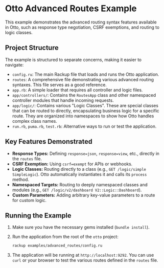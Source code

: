 # Otto Advanced Routes Example

This example demonstrates the advanced routing syntax features available in Otto, such as response type negotiation, CSRF exemptions, and routing to logic classes.

## Project Structure

The example is structured to separate concerns, making it easier to navigate:

-   `config.ru`: The main Rackup file that loads and runs the Otto application.
-   `routes`: A comprehensive file demonstrating various advanced routing syntaxes. This file serves as a good reference.
-   `app.rb`: A simple loader that requires all controller and logic files.
-   `app/controllers/`: Contains the `RoutesApp` class and other namespaced controller modules that handle incoming requests.
-   `app/logic/`: Contains various "Logic Classes". These are special classes that can be routed to directly, encapsulating business logic for a specific route. They are organized into namespaces to show how Otto handles complex class names.
-   `run.rb`, `puma.rb`, `test.rb`: Alternative ways to run or test the application.

## Key Features Demonstrated

-   **Response Types:** Defining `response=json`, `response=view`, etc., directly in the `routes` file.
-   **CSRF Exemption:** Using `csrf=exempt` for APIs or webhooks.
-   **Logic Classes:** Routing directly to a class (e.g., `GET /logic/simple SimpleLogic`). Otto automatically instantiates it and calls its `process` method.
-   **Namespaced Targets:** Routing to deeply namespaced classes and modules (e.g., `GET /logic/v2/dashboard V2::Logic::Dashboard`).
-   **Custom Parameters:** Adding arbitrary key-value parameters to a route for custom logic.

## Running the Example

1.  Make sure you have the necessary gems installed (`bundle install`).
2.  Run the application from the root of the `otto` project:

    ```sh
    rackup examples/advanced_routes/config.ru
    ```

3.  The application will be running at `http://localhost:9292`. You can use `curl` or your browser to test the various routes defined in the `routes` file.
